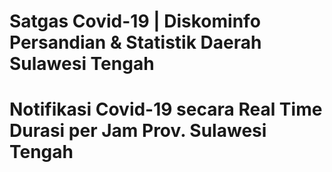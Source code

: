 # Satgas Covid-19 | Diskominfo Persandian & Statistik Daerah Sulawesi Tengah
Notifikasi Covid-19 secara Real Time Durasi per Jam Prov. Sulawesi Tengah
========================================================================
